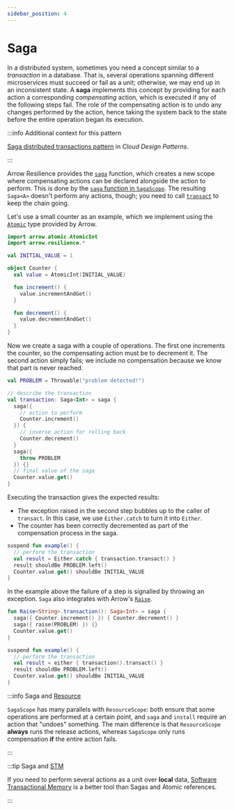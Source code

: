 ```yaml
---
sidebar_position: 4
---
```


# Saga

In a distributed system, sometimes you need a concept similar to a _transaction_
in a database. That is, several operations spanning different microservices
must succeed or fail as a unit; otherwise, we may end up in an inconsistent state.
A **saga** implements this concept by providing for each action a corresponding
_compensating_ action, which is executed if any of the following steps fail.
The role of the compensating action is to undo any changes performed by the
action, hence taking the system back to the state before the entire operation
began its execution.

:::info Additional context for this pattern

[Saga distributed transactions pattern](https://learn.microsoft.com/en-us/azure/architecture/reference-architectures/saga/saga)
in _Cloud Design Patterns_.

:::

<!--- TEST_NAME Saga -->

<!--- INCLUDE .*
import io.kotest.matchers.shouldBe
-->

Arrow Resilience provides the [`saga`](https://apidocs.arrow-kt.io/arrow-resilience/arrow.resilience/saga.html)
function, which creates a new scope where compensating actions can be declared
alongside the action to perform. This is done by the [`saga` function in
`SagaScope`](https://apidocs.arrow-kt.io/arrow-resilience/arrow.resilience/-saga-scope/saga.html).
The resulting `Saga<A>` doesn't perform any actions, though; you need to call
[`transact`](https://apidocs.arrow-kt.io/arrow-resilience/arrow.resilience/transact.html)
to keep the chain going.

Let's use a small counter as an example, which we implement using the
[`Atomic`](../../coroutines/concurrency-primitives/#atomic) type provided
by Arrow.

<!--- INCLUDE
import arrow.core.Either
import arrow.core.left
-->

```kotlin
import arrow.atomic.AtomicInt
import arrow.resilience.*

val INITIAL_VALUE = 1

object Counter {
  val value = AtomicInt(INITIAL_VALUE)

  fun increment() {
    value.incrementAndGet()
  }

  fun decrement() {
    value.decrementAndGet()
  }
}
```

Now we create a saga with a couple of operations. The first one increments the
counter, so the compensating action must be to decrement it. The second action
simply fails; we include no compensation because we know that part is never
reached.

```kotlin
val PROBLEM = Throwable("problem detected!")

// describe the transaction
val transaction: Saga<Int> = saga {
  saga({
    // action to perform
    Counter.increment()
  }) {
    // inverse action for rolling back
    Counter.decrement()
  }
  saga({
    throw PROBLEM
  }) {}
  // final value of the saga
  Counter.value.get()
}
```

Executing the transaction gives the expected results:

- The exception raised in the second step bubbles up to the caller of
  `transact`. In this case, we use `Either.catch` to turn it into `Either`.
- The counter has been correctly decremented as part of the compensation
  process in the saga.

```kotlin
suspend fun example() {
  // perform the transaction
  val result = Either.catch { transaction.transact() }
  result shouldBe PROBLEM.left()
  Counter.value.get() shouldBe INITIAL_VALUE
}
```
<!--- KNIT example-saga-01.kt -->
<!--- TEST assert -->

In the example above the failure of a step is signalled by throwing an
exception. `Saga` also integrates with Arrow's
[`Raise`](https://arrow-kt.io/learn/typed-errors/working-with-typed-errors/).

<!--- INCLUDE
import arrow.core.Either
import arrow.core.left
import arrow.core.raise.*
import arrow.atomic.AtomicInt
import arrow.resilience.*

val INITIAL_VALUE = 1

object Counter {
  val value = AtomicInt(INITIAL_VALUE)

  fun increment() {
    value.incrementAndGet()
  }

  fun decrement() {
    value.decrementAndGet()
  }
}

val PROBLEM = "problem detected!"
-->

```kotlin
fun Raise<String>.transaction(): Saga<Int> = saga {
  saga({ Counter.increment() }) { Counter.decrement() }
  saga({ raise(PROBLEM) }) {}
  Counter.value.get()
}

suspend fun example() {
  // perform the transaction
  val result = either { transaction().transact() }
  result shouldBe PROBLEM.left()
  Counter.value.get() shouldBe INITIAL_VALUE
}
```
<!--- KNIT example-saga-02.kt -->
<!--- TEST assert -->

:::info Saga and [Resource](../../coroutines/resource-safety/)

`SagaScope` has many parallels with `ResourceScope`: both ensure that some
operations are performed at a certain point, and `saga` and `install` require
an action that "undoes" something. The main difference is that `ResourceScope`
**always** runs the release actions, whereas `SagaScope` only runs compensation
**if** the entire action fails.

:::

:::tip Saga and [STM](../../coroutines/stm/)

If you need to perform several actions as a unit over **local** data,
[Software Transactional Memory](../../coroutines/stm/) is a better tool than
Sagas and Atomic references.

:::
